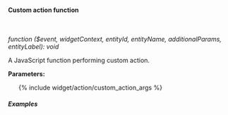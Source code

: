#### Custom action function

<div class="divider"></div>
<br/>

*function ($event, widgetContext, entityId, entityName, additionalParams, entityLabel): void*

A JavaScript function performing custom action.

**Parameters:**

<ul>
  {% include widget/action/custom_action_args %}
</ul>

<div class="divider"></div>

##### Examples

<br>

<div style="padding-left: 32px;"
     tb-help-popup="widget/action/examples_custom_action/custom_action_display_alert"
     tb-help-popup-placement="top"
     [tb-help-popup-style]="{maxHeight: '50vh', maxWidth: '50vw'}"
     trigger-style="font-size: 16px;"
     trigger-text="Display alert dialog with entity information">
</div>

<br>

<div style="padding-left: 32px;"
     tb-help-popup="widget/action/examples_custom_action/custom_action_delete_device_confirm"
     tb-help-popup-placement="top"
     [tb-help-popup-style]="{maxHeight: '50vh', maxWidth: '50vw'}"
     trigger-style="font-size: 16px;"
     trigger-text="Delete device after confirmation">
</div>

<br>

<div style="padding-left: 32px;"
     tb-help-popup="widget/action/examples_custom_action/custom_action_open_state_save_parameters"
     tb-help-popup-placement="top"
     [tb-help-popup-style]="{maxHeight: '50vh', maxWidth: '50vw'}"
     trigger-style="font-size: 16px;"
     trigger-text="Open state conditionally with saving particular state parameters">
</div>

<br>

<div style="padding-left: 32px;"
     tb-help-popup="widget/action/examples_custom_action/custom_action_back_first_and_open_state"
     tb-help-popup-placement="top"
     [tb-help-popup-style]="{maxHeight: '50vh', maxWidth: '50vw'}"
     trigger-style="font-size: 16px;"
     trigger-text="Go back to the first state, after this go to the target state">
</div>

<br>

<div style="padding-left: 32px;"
     tb-help-popup="widget/action/examples_custom_action/custom_action_copy_access_token"
     tb-help-popup-placement="top"
     [tb-help-popup-style]="{maxHeight: '50vh', maxWidth: '50vw'}"
     trigger-style="font-size: 16px;"
     trigger-text="Copy device access token to buffer">
</div>

<br>
<br>
